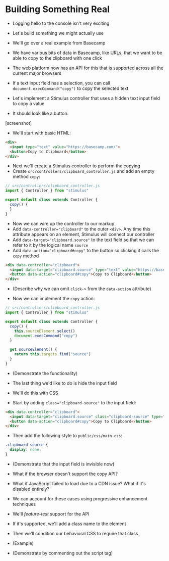 # Building Something Real

* Logging hello to the console isn't very exciting
* Let's build something we might actually use
* We'll go over a real example from Basecamp

* We have various bits of data in Basecamp, like URLs, that we want to be able to copy to the clipboard with one click
* The web platform now has an API for this that is supported across all the current major browsers
* If a text input field has a selection, you can call `document.execCommand("copy")` to copy the selected text

* Let's implement a Stimulus controller that uses a hidden text input field to copy a value
* It should look like a button:

[screenshot]

* We'll start with basic HTML:

```html
<div>
  <input type="text" value="https://basecamp.com/">
  <button>Copy to Clipboard</button>
</div>
```

* Next we'll create a Stimulus controller to perform the copying
* Create `src/controllers/clipboard_controller.js` and add an empty method `copy`:

```js
// src/controllers/clipboard_controller.js
import { Controller } from "stimulus"

export default class extends Controller {
  copy() {
  }
}
```

* Now we can wire up the controller to our markup
* Add `data-controller="clipboard"` to the outer `<div>`. Any time this attribute appears on an element, Stimulus will connect our controller
* Add `data-target="clipboard.source"` to the text field so that we can refer to it by the logical name `source`
* Add `data-action="clipboard#copy"` to the button so clicking it calls the `copy` method

```html
<div data-controller="clipboard">
  <input data-target="clipboard.source" type="text" value="https://basecamp.com/">
  <button data-action="clipboard#copy">Copy to Clipboard</button>
</div>
```

* (Describe why we can omit `click->` from the `data-action` attribute)

* Now we can implement the `copy` action:

```js
// src/controllers/clipboard_controller.js
import { Controller } from "stimulus"

export default class extends Controller {
  copy() {
    this.sourceElement.select()
    document.execCommand("copy")
  }

  get sourceElement() {
    return this.targets.find("source")
  }
}
```

* (Demonstrate the functionality)

* The last thing we'd like to do is hide the input field
* We'll do this with CSS
* Start by adding `class="clipboard-source"` to the input field:

```html
<div data-controller="clipboard">
  <input data-target="clipboard.source" class="clipboard-source" type="text" value="https://basecamp.com/">
  <button data-action="clipboard#copy">Copy to Clipboard</button>
</div>
```

* Then add the following style to `public/css/main.css`:

```css
.clipboard-source {
  display: none;
}
```

* (Demonstrate that the input field is invisible now)

* What if the browser doesn't support the copy API?
* What if JavaScript failed to load due to a CDN issue? What if it's disabled entirely?
* We can account for these cases using progressive enhancement techniques
* We'll _feature-test_ support for the API
* If it's supported, we'll add a class name to the element
* Then we'll condition our behavioral CSS to require that class

* (Example)
* (Demonstrate by commenting out the script tag)
